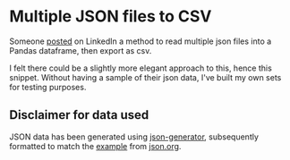 # Multiple JSON files to CSV
Someone [posted](https://www.linkedin.com/pulse/how-read-multiple-json-files-same-directory-merge-csv-notario-moral/) on LinkedIn a method to read multiple json files into a Pandas dataframe, then export as csv.

I felt there could be a slightly more elegant approach to this, hence this snippet. Without having a sample of their json data, I've built my own sets for testing purposes.

## Disclaimer for data used
JSON data has been generated using [json-generator](https://json-generator.com/), subsequently formatted to match the [example](https://json.org/example.html) from [json.org](https://www.json.org/json-en.html).